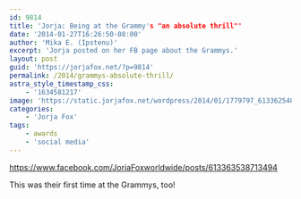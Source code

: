 ```yaml
---
id: 9814
title: 'Jorja: Being at the Grammy's "an absolute thrill"'
date: '2014-01-27T16:26:50-08:00'
author: 'Mika E. (Ipstenu)'
excerpt: 'Jorja posted on her FB page about the Grammys.'
layout: post
guid: 'https://jorjafox.net/?p=9814'
permalink: /2014/grammys-absolute-thrill/
astra_style_timestamp_css:
    - '1634581217'
image: 'https://static.jorjafox.net/wordpress/2014/01/1779797_613362548713593_1946839382_n.jpg'
categories:
    - 'Jorja Fox'
tags:
    - awards
    - 'social media'
---
```


https://www.facebook.com/JorjaFoxworldwide/posts/613363538713494

This was their first time at the Grammys, too!
